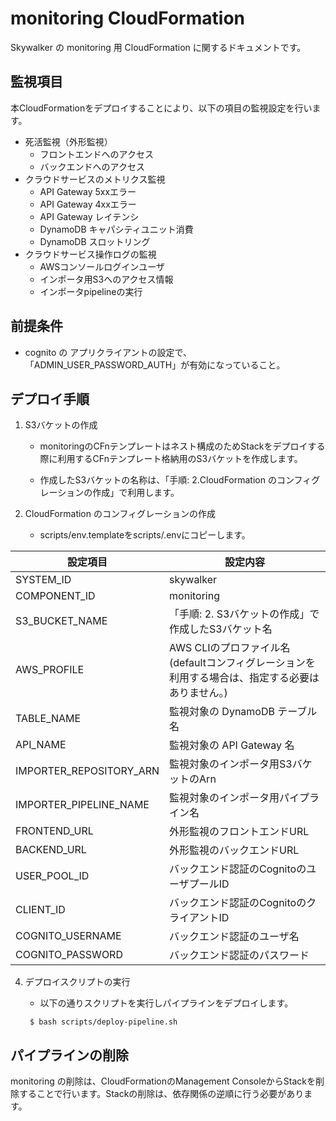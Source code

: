 # monitoring CloudFormation

Skywalker の monitoring 用 CloudFormation に関するドキュメントです。


## 監視項目
本CloudFormationをデプロイすることにより、以下の項目の監視設定を行います。
 - 死活監視（外形監視）
   - フロントエンドへのアクセス
   - バックエンドへのアクセス
 - クラウドサービスのメトリクス監視
   - API Gateway 5xxエラー
   - API Gateway 4xxエラー
   - API Gateway レイテンシ
   - DynamoDB キャパシティユニット消費
   - DynamoDB スロットリング
 - クラウドサービス操作ログの監視
   - AWSコンソールログインユーザ
   - インポータ用S3へのアクセス情報
   - インポータpipelineの実行

## 前提条件
- cognito の アプリクライアントの設定で、「ADMIN_USER_PASSWORD_AUTH」が有効になっていること。



## デプロイ手順

1. S3バケットの作成

    - monitoringのCFnテンプレートはネスト構成のためStackをデプロイする際に利用するCFnテンプレート格納用のS3バケットを作成します。

    - 作成したS3バケットの名称は、「手順: 2.CloudFormation のコンフィグレーションの作成」で利用します。

2. CloudFormation のコンフィグレーションの作成

    - scripts/env.templateをscripts/.envにコピーします。

|  設定項目              |  設定内容                                                                                         |
| ---------------------- | ------------------------------------------------------------------------------------------------- |
|  SYSTEM_ID             |  skywalker                                                                                        |
|  COMPONENT_ID          |  monitoring                                                                                 |
|  S3_BUCKET_NAME        |  「手順: 2. S3バケットの作成」で作成したS3バケット名                                              |
|  AWS_PROFILE           |  AWS CLIのプロファイル名(defaultコンフィグレーションを利用する場合は、指定する必要はありません。) |
|  TABLE_NAME     |  監視対象の DynamoDB テーブル名                                                                                     |
|  API_NAME |  監視対象の API Gateway 名                                             |
|  IMPORTER_REPOSITORY_ARN    |  監視対象のインポータ用S3バケットのArn                                                                            |
|  IMPORTER_PIPELINE_NAME |  監視対象のインポータ用パイプライン名                                              |
|  FRONTEND_URL |  外形監視のフロントエンドURL                                              |
|  BACKEND_URL |  外形監視のバックエンドURL                                               |
|  USER_POOL_ID |  バックエンド認証のCognitoのユーザプールID                                              |
|  CLIENT_ID |  バックエンド認証のCognitoのクライアントID                                              |
|  COGNITO_USERNAME |  バックエンド認証のユーザ名                                              |
|  COGNITO_PASSWORD |  バックエンド認証のパスワード                                              |

4. デプロイスクリプトの実行

    - 以下の通りスクリプトを実行しパイプラインをデプロイします。

    ```
     $ bash scripts/deploy-pipeline.sh
    ```

## パイプラインの削除

monitoring の削除は、CloudFormationのManagement ConsoleからStackを削除することで行います。Stackの削除は、依存関係の逆順に行う必要があります。
